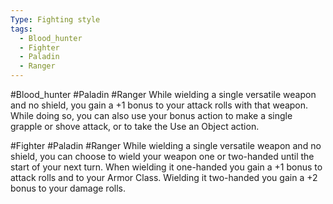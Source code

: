 ```yaml
---
Type: Fighting style
tags:
  - Blood_hunter
  - Fighter
  - Paladin
  - Ranger
---
```

#Blood_hunter #Paladin #Ranger 
While wielding a single versatile weapon and no shield, you gain a +1 bonus to your attack rolls with that weapon. While doing so, you can also use your bonus action to make a single
grapple or shove attack, or to take the Use an Object action.


#Fighter #Paladin #Ranger 
While wielding a single versatile weapon and no shield, you can choose to wield your weapon one or two-handed until the start of your next turn. When wielding it one-handed you gain a +1 bonus to attack rolls and to your Armor Class. Wielding it two-handed you gain a +2 bonus to your damage rolls.